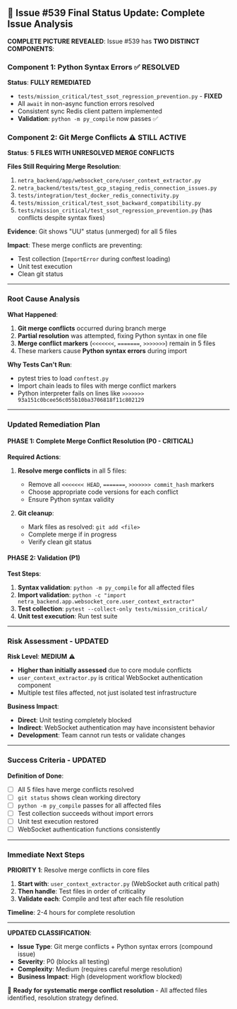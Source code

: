## 🔄 Issue #539 Final Status Update: Complete Issue Analysis

**COMPLETE PICTURE REVEALED**: Issue #539 has **TWO DISTINCT COMPONENTS**:

### Component 1: Python Syntax Errors ✅ RESOLVED

**Status**: **FULLY REMEDIATED**
- `tests/mission_critical/test_ssot_regression_prevention.py` - **FIXED**
- All `await` in non-async function errors resolved
- Consistent sync Redis client pattern implemented
- **Validation**: `python -m py_compile` now passes ✅

### Component 2: Git Merge Conflicts ⚠️ STILL ACTIVE

**Status**: **5 FILES WITH UNRESOLVED MERGE CONFLICTS**

**Files Still Requiring Merge Resolution**:
1. `netra_backend/app/websocket_core/user_context_extractor.py`
2. `netra_backend/tests/test_gcp_staging_redis_connection_issues.py` 
3. `tests/integration/test_docker_redis_connectivity.py`
4. `tests/mission_critical/test_ssot_backward_compatibility.py`
5. `tests/mission_critical/test_ssot_regression_prevention.py` (has conflicts despite syntax fixes)

**Evidence**: Git shows "UU" status (unmerged) for all 5 files

**Impact**: These merge conflicts are preventing:
- Test collection (`ImportError` during conftest loading)
- Unit test execution
- Clean git status

---

### Root Cause Analysis

**What Happened**:
1. **Git merge conflicts** occurred during branch merge
2. **Partial resolution** was attempted, fixing Python syntax in one file
3. **Merge conflict markers** (`<<<<<<<`, `=======`, `>>>>>>>`) remain in 5 files
4. These markers cause **Python syntax errors** during import

**Why Tests Can't Run**:
- pytest tries to load `conftest.py`
- Import chain leads to files with merge conflict markers
- Python interpreter fails on lines like `>>>>>>> 93a151c0bcee56c055b10ba3706818f11c802129`

---

### Updated Remediation Plan

#### PHASE 1: Complete Merge Conflict Resolution (P0 - CRITICAL)

**Required Actions**:
1. **Resolve merge conflicts** in all 5 files:
   - Remove all `<<<<<<< HEAD`, `=======`, `>>>>>>> commit_hash` markers
   - Choose appropriate code versions for each conflict
   - Ensure Python syntax validity

2. **Git cleanup**:
   - Mark files as resolved: `git add <file>`
   - Complete merge if in progress
   - Verify clean git status

#### PHASE 2: Validation (P1)

**Test Steps**:
1. **Syntax validation**: `python -m py_compile` for all affected files
2. **Import validation**: `python -c "import netra_backend.app.websocket_core.user_context_extractor"`
3. **Test collection**: `pytest --collect-only tests/mission_critical/`
4. **Unit test execution**: Run test suite

---

### Risk Assessment - UPDATED

**Risk Level**: **MEDIUM** ⚠️
- **Higher than initially assessed** due to core module conflicts
- `user_context_extractor.py` is critical WebSocket authentication component
- Multiple test files affected, not just isolated test infrastructure

**Business Impact**: 
- **Direct**: Unit testing completely blocked
- **Indirect**: WebSocket authentication may have inconsistent behavior
- **Development**: Team cannot run tests or validate changes

---

### Success Criteria - UPDATED

**Definition of Done**:
- [ ] All 5 files have merge conflicts resolved
- [ ] `git status` shows clean working directory  
- [ ] `python -m py_compile` passes for all affected files
- [ ] Test collection succeeds without import errors
- [ ] Unit test execution restored
- [ ] WebSocket authentication functions consistently

---

### Immediate Next Steps

**PRIORITY 1**: Resolve merge conflicts in core files
1. **Start with**: `user_context_extractor.py` (WebSocket auth critical path)
2. **Then handle**: Test files in order of criticality
3. **Validate each**: Compile and test after each file resolution

**Timeline**: 2-4 hours for complete resolution

---

**UPDATED CLASSIFICATION**: 
- **Issue Type**: Git merge conflicts + Python syntax errors (compound issue)
- **Severity**: P0 (blocks all testing)  
- **Complexity**: Medium (requires careful merge resolution)
- **Business Impact**: High (development workflow blocked)

🎯 **Ready for systematic merge conflict resolution** - All affected files identified, resolution strategy defined.